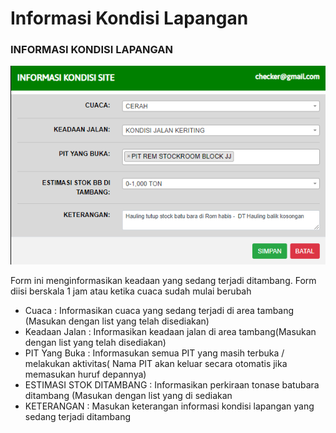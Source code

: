 # Informasi Kondisi Lapangan

### INFORMASI KONDISI LAPANGAN

![](../.gitbook/assets/Informasi-Kondisi-Lapangan.png)

Form ini menginformasikan keadaan yang sedang terjadi ditambang. Form diisi berskala 1 jam atau ketika cuaca sudah mulai berubah

* Cuaca : Informasikan cuaca yang sedang terjadi di area tambang (Masukan dengan list yang telah disediakan)
* Keadaan Jalan : Informasikan keadaan jalan di area tambang(Masukan dengan list yang telah disediakan)
* PIT Yang Buka : Informasukan semua PIT yang masih terbuka / melakukan aktivitas( Nama PIT akan keluar secara otomatis jika memasukan huruf depannya)
* ESTIMASI STOK DITAMBANG : Informasikan perkiraan tonase batubara ditambang (Masukan dengan list yang di sediakan
* KETERANGAN : Masukan keterangan informasi kondisi lapangan yang sedang terjadi ditambang
